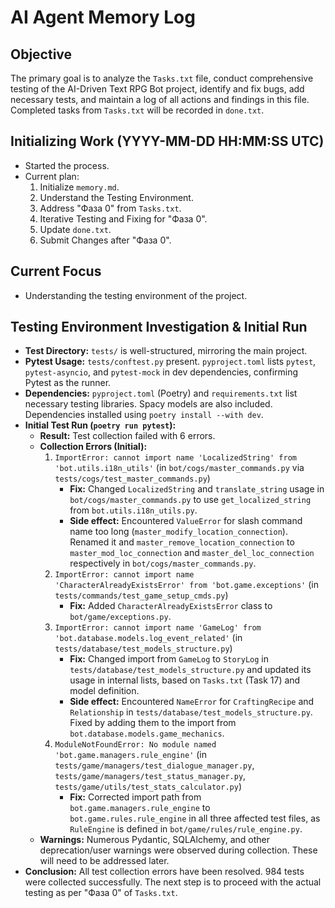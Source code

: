 # AI Agent Memory Log

## Objective
The primary goal is to analyze the `Tasks.txt` file, conduct comprehensive testing of the AI-Driven Text RPG Bot project, identify and fix bugs, add necessary tests, and maintain a log of all actions and findings in this file. Completed tasks from `Tasks.txt` will be recorded in `done.txt`.

## Initializing Work (YYYY-MM-DD HH:MM:SS UTC)
- Started the process.
- Current plan:
    1. Initialize `memory.md`.
    2. Understand the Testing Environment.
    3. Address "Фаза 0" from `Tasks.txt`.
    4. Iterative Testing and Fixing for "Фаза 0".
    5. Update `done.txt`.
    6. Submit Changes after "Фаза 0".

## Current Focus
- Understanding the testing environment of the project.

## Testing Environment Investigation & Initial Run
- **Test Directory:** `tests/` is well-structured, mirroring the main project.
- **Pytest Usage:** `tests/conftest.py` present. `pyproject.toml` lists `pytest`, `pytest-asyncio`, and `pytest-mock` in dev dependencies, confirming Pytest as the runner.
- **Dependencies:** `pyproject.toml` (Poetry) and `requirements.txt` list necessary testing libraries. Spacy models are also included. Dependencies installed using `poetry install --with dev`.
- **Initial Test Run (`poetry run pytest`):**
    - **Result:** Test collection failed with 6 errors.
    - **Collection Errors (Initial):**
        1.  `ImportError: cannot import name 'LocalizedString' from 'bot.utils.i18n_utils'` (in `bot/cogs/master_commands.py` via `tests/cogs/test_master_commands.py`)
            *   **Fix:** Changed `LocalizedString` and `translate_string` usage in `bot/cogs/master_commands.py` to use `get_localized_string` from `bot.utils.i18n_utils.py`.
            *   **Side effect:** Encountered `ValueError` for slash command name too long (`master_modify_location_connection`). Renamed it and `master_remove_location_connection` to `master_mod_loc_connection` and `master_del_loc_connection` respectively in `bot/cogs/master_commands.py`.
        2.  `ImportError: cannot import name 'CharacterAlreadyExistsError' from 'bot.game.exceptions'` (in `tests/commands/test_game_setup_cmds.py`)
            *   **Fix:** Added `CharacterAlreadyExistsError` class to `bot/game/exceptions.py`.
        3.  `ImportError: cannot import name 'GameLog' from 'bot.database.models.log_event_related'` (in `tests/database/test_models_structure.py`)
            *   **Fix:** Changed import from `GameLog` to `StoryLog` in `tests/database/test_models_structure.py` and updated its usage in internal lists, based on `Tasks.txt` (Task 17) and model definition.
            *   **Side effect:** Encountered `NameError` for `CraftingRecipe` and `Relationship` in `tests/database/test_models_structure.py`. Fixed by adding them to the import from `bot.database.models.game_mechanics`.
        4.  `ModuleNotFoundError: No module named 'bot.game.managers.rule_engine'` (in `tests/game/managers/test_dialogue_manager.py`, `tests/game/managers/test_status_manager.py`, `tests/game/utils/test_stats_calculator.py`)
            *   **Fix:** Corrected import path from `bot.game.managers.rule_engine` to `bot.game.rules.rule_engine` in all three affected test files, as `RuleEngine` is defined in `bot/game/rules/rule_engine.py`.
    - **Warnings:** Numerous Pydantic, SQLAlchemy, and other deprecation/user warnings were observed during collection. These will need to be addressed later.
- **Conclusion:** All test collection errors have been resolved. 984 tests were collected successfully. The next step is to proceed with the actual testing as per "Фаза 0" of `Tasks.txt`.
